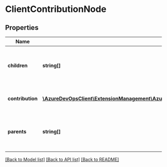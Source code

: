 # ClientContributionNode

## Properties
Name | Type | Description | Notes
------------ | ------------- | ------------- | -------------
**children** | **string[]** | List of ids for contributions which are children to the current contribution. | [optional] 
**contribution** | [**\AzureDevOpsClient\ExtensionManagement\AzureDevOpsClient\ExtensionManagement\Model\ClientContribution**](ClientContribution.md) | Contribution associated with this node. | [optional] 
**parents** | **string[]** | List of ids for contributions which are parents to the current contribution. | [optional] 

[[Back to Model list]](../README.md#documentation-for-models) [[Back to API list]](../README.md#documentation-for-api-endpoints) [[Back to README]](../README.md)


